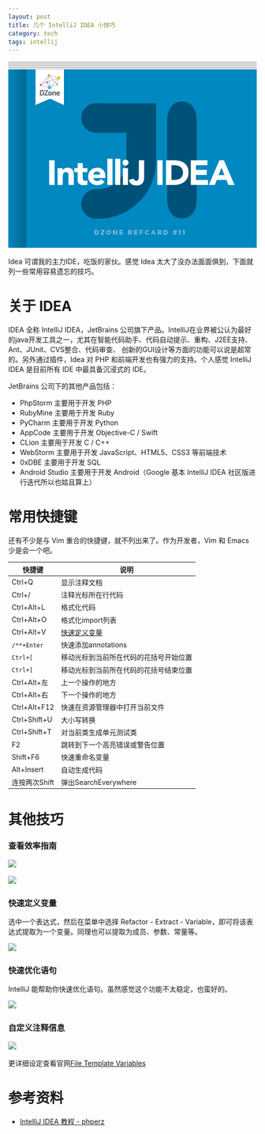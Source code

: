 ```yaml
---
layout: post
title: 几个 IntelliJ IDEA 小技巧
category: tech
tags: intellij
---
```


![](/assets/img/IntelliJ.png)

Idea 可谓我的主力IDE，吃饭的家伙。感觉 Idea 太大了没办法面面俱到，下面就列一些常用容易遗忘的技巧。

# 关于 IDEA

IDEA 全称 IntelliJ IDEA，JetBrains 公司旗下产品。IntelliJ在业界被公认为最好的java开发工具之一，尤其在智能代码助手、代码自动提示、重构、J2EE支持、Ant、JUnit、CVS整合、代码审查、 创新的GUI设计等方面的功能可以说是超常的。另外通过插件，Idea 对 PHP 和前端开发也有强力的支持。个人感觉 IntelliJ IDEA 是目前所有 IDE 中最具备沉浸式的 IDE。
  
JetBrains 公司下的其他产品包括：
  
* PhpStorm 主要用于开发 PHP
* RubyMine 主要用于开发 Ruby
* PyCharm 主要用于开发 Python
* AppCode 主要用于开发 Objective-C / Swift
* CLion 主要用于开发 C / C++
* WebStorm 主要用于开发 JavaScript、HTML5、CSS3 等前端技术
* 0xDBE 主要用于开发 SQL
* Android Studio 主要用于开发 Android（Google 基本 IntelliJ IDEA 社区版进行迭代所以也姑且算上）

# 常用快捷键

还有不少是与 Vim 重合的快捷键，就不列出来了。作为开发者，Vim 和 Emacs  少是会一个吧。    


| 快捷键  | 说明  |
|---|---|
| Ctrl+Q | 显示注释文档 | 
| Ctrl+/	 | 注释光标所在行代码 | 
| Ctrl+Alt+L | 格式化代码 | 
| Ctrl+Alt+O | 格式化import列表 | 
| Ctrl+Alt+V | [快速定义变量][1] | 
| `/**+Enter` | 快速添加annotations | 
| `Ctrl+[` | 移动光标到当前所在代码的花括号开始位置 | 
| `Ctrl+]` | 移动光标到当前所在代码的花括号结束位置 | 
| Ctrl+Alt+左 | 上一个操作的地方 | 
| Ctrl+Alt+右 | 下一个操作的地方 | 
| Ctrl+Alt+F12 | 快速在资源管理器中打开当前文件 | 
| Ctrl+Shift+U | 大小写转换 | 
| Ctrl+Shift+T | 对当前类生成单元测试类 | 
| F2 | 跳转到下一个高亮错误或警告位置 | 
| Shift+F6 | 快速重命名变量 | 
| Alt+Insert | 自动生成代码 | 
| 连按两次Shift | 弹出SearchEverywhere | 

# 其他技巧
  
### 查看效率指南

![](https://cdn.kelu.org/blog/2017/03/20170305183744.jpg)

![](https://cdn.kelu.org/blog/2017/03/20170305183724.jpg)

### <span id='extract'>快速定义变量</span>

选中一个表达式，然后在菜单中选择 Refactor - Extract - Variable，即可将该表达式提取为一个变量。同理也可以提取为成员、参数、常量等。
  
![](https://cdn.kelu.org/blog/2017/03/1421151681_4076.png)

### 快速优化语句

IntelliJ 能帮助你快速优化语句。虽然感觉这个功能不太稳定，也蛮好的。

![](https://cdn.kelu.org/blog/2017/03/1421151682_6823.png)

### 自定义注释信息

![](https://cdn.kelu.org/blog/2017/03/20170305210510.jpg)

更详细设定查看官网[File Template Variables](https://www.jetbrains.com/help/idea/2016.3/file-template-variables.html)

# 参考资料

* [IntelliJ IDEA 教程 - phperz](http://www.phperz.com/article/15/0923/159068.html)

[1]: #extract